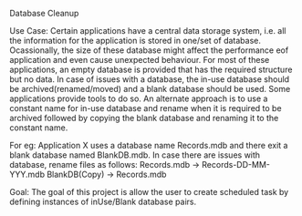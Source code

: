 Database Cleanup

Use Case: Certain applications have a central data storage system, i.e. all the information for the application is stored in one/set of database. Ocassionally, the size of these database might affect the performance eof application and even cause unexpected behaviour. 
For most of these applications, an empty database is provided that has the required structure but no data. In case of issues with a database, the in-use database should be archived(renamed/moved) and a blank database should be used. Some applications provide tools to do so. An alternate approach is to use a constant name for in-use database and rename when it is required to be archived followed by copying the blank database and renaming it to the constant name. 

For eg:
Application X uses a database name Records.mdb and there exit a blank database named BlankDB.mdb. In case there are issues with database, rename files as follows:
Records.mdb -> Records-DD-MM-YYY.mdb
BlankDB(Copy) -> Records.mdb

Goal: The goal of this project is allow the user to create scheduled task by defining instances of inUse/Blank database pairs. 